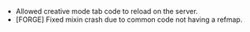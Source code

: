 - Allowed creative mode tab code to reload on the server.
- [FORGE] Fixed mixin crash due to common code not having a refmap.